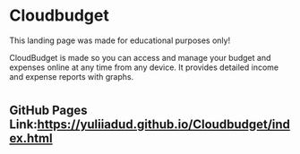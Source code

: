 # Cloudbudget
This landing page was made for educational purposes only!

CloudBudget is made so you can access and manage your budget and expenses online at any time from any device. It provides detailed income and expense reports with graphs.
# <h2>GitHub Pages Link:https://yuliiadud.github.io/Cloudbudget/index.html</h2>
